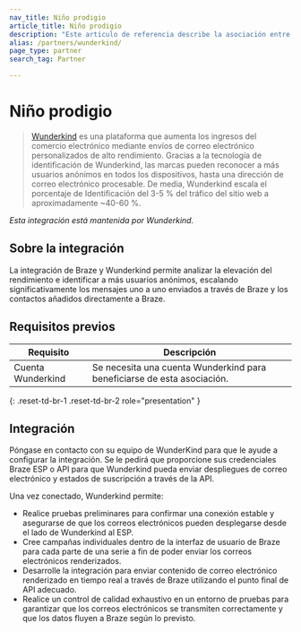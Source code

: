 ```yaml
---
nav_title: Niño prodigio
article_title: Niño prodigio
description: "Este artículo de referencia describe la asociación entre Braze y Wunderkind, que permite analizar el aumento del rendimiento e identificar a más usuarios anónimos, ampliando significativamente los mensajes 1:1 enviados a través de Braze y los contactos añadidos directamente a Braze."
alias: /partners/wunderkind/
page_type: partner
search_tag: Partner

---
```


# Niño prodigio

> [Wunderkind](https://www.wunderkind.co) es una plataforma que aumenta los ingresos del comercio electrónico mediante envíos de correo electrónico personalizados de alto rendimiento. Gracias a la tecnología de identificación de Wunderkind, las marcas pueden reconocer a más usuarios anónimos en todos los dispositivos, hasta una dirección de correo electrónico procesable. De media, Wunderkind escala el porcentaje de Identificación del 3-5 % del tráfico del sitio web a aproximadamente ~40-60 %.

_Esta integración está mantenida por Wunderkind._

## Sobre la integración

La integración de Braze y Wunderkind permite analizar la elevación del rendimiento e identificar a más usuarios anónimos, escalando significativamente los mensajes uno a uno enviados a través de Braze y los contactos añadidos directamente a Braze.

## Requisitos previos

| Requisito | Descripción |
| ----------- | ----------- |
| Cuenta Wunderkind | Se necesita una cuenta Wunderkind para beneficiarse de esta asociación. |
{: .reset-td-br-1 .reset-td-br-2 role="presentation" }

## Integración

Póngase en contacto con su equipo de WunderKind para que le ayude a configurar la integración. Se le pedirá que proporcione sus credenciales Braze ESP o API para que Wunderkind pueda enviar despliegues de correo electrónico y estados de suscripción a través de la API. 

Una vez conectado, Wunderkind permite:
- Realice pruebas preliminares para confirmar una conexión estable y asegurarse de que los correos electrónicos pueden desplegarse desde el lado de Wunderkind al ESP. 
- Cree campañas individuales dentro de la interfaz de usuario de Braze para cada parte de una serie a fin de poder enviar los correos electrónicos renderizados.
- Desarrolle la integración para enviar contenido de correo electrónico renderizado en tiempo real a través de Braze utilizando el punto final de API adecuado.
- Realice un control de calidad exhaustivo en un entorno de pruebas para garantizar que los correos electrónicos se transmiten correctamente y que los datos fluyen a Braze según lo previsto.

